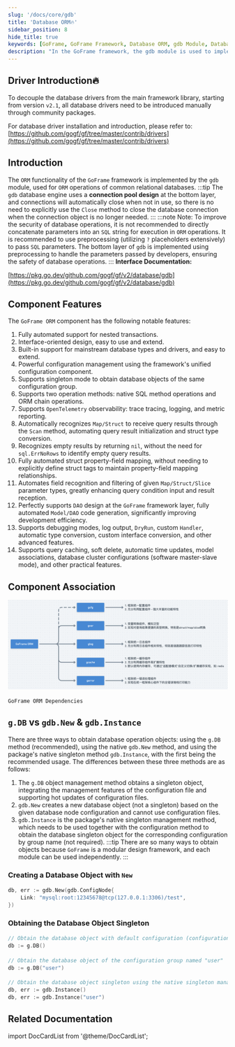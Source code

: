 ```yaml
---
slug: '/docs/core/gdb'
title: 'Database ORM🔥'
sidebar_position: 8
hide_title: true
keywords: [GoFrame, GoFrame Framework, Database ORM, gdb Module, Database Driver, Connection Pool, Preprocessing, Automation, Observability, DAO Design]
description: "In the GoFrame framework, the gdb module is used to implement ORM functionality for databases, emphasizing the design of connection pools, preprocessing SQL parameters, and automatic recognition of Map/Struct. The GoFrame ORM component supports nested transactions, interface-based design, is compatible with mainstream database drivers, and has strong configuration management and debugging features."
---
```


## Driver Introduction🔥

To decouple the database drivers from the main framework library, starting from version `v2.1`, all database drivers need to be introduced manually through community packages.

For database driver installation and introduction, please refer to: [https://github.com/gogf/gf/tree/master/contrib/drivers](https://github.com/gogf/gf/tree/master/contrib/drivers)

## Introduction

The `ORM` functionality of the `GoFrame` framework is implemented by the `gdb` module, used for `ORM` operations of common relational databases.
:::tip
The `gdb` database engine uses a **connection pool design** at the bottom layer, and connections will automatically close when not in use, so there is no need to explicitly use the `Close` method to close the database connection when the connection object is no longer needed.
:::
:::note
Note: To improve the security of database operations, it is not recommended to directly concatenate parameters into an `SQL` string for execution in `ORM` operations. It is recommended to use preprocessing (utilizing `?` placeholders extensively) to pass `SQL` parameters. The bottom layer of `gdb` is implemented using preprocessing to handle the parameters passed by developers, ensuring the safety of database operations.
:::
**Interface Documentation:**

[https://pkg.go.dev/github.com/gogf/gf/v2/database/gdb](https://pkg.go.dev/github.com/gogf/gf/v2/database/gdb)

## Component Features

The `GoFrame ORM` component has the following notable features:

1. Fully automated support for nested transactions.
2. Interface-oriented design, easy to use and extend.
3. Built-in support for mainstream database types and drivers, and easy to extend.
4. Powerful configuration management using the framework's unified configuration component.
5. Supports singleton mode to obtain database objects of the same configuration group.
6. Supports two operation methods: native SQL method operations and ORM chain operations.
7. Supports `OpenTelemetry` observability: trace tracing, logging, and metric reporting.
8. Automatically recognizes `Map/Struct` to receive query results through the `Scan` method, automating query result initialization and struct type conversion.
9. Recognizes empty results by returning `nil`, without the need for `sql.ErrNoRows` to identify empty query results.
10. Fully automated struct property-field mapping, without needing to explicitly define struct tags to maintain property-field mapping relationships.
11. Automates field recognition and filtering of given `Map/Struct/Slice` parameter types, greatly enhancing query condition input and result reception.
12. Perfectly supports `DAO` design at the `GoFrame` framework layer, fully automated `Model/DAO` code generation, significantly improving development efficiency.
13. Supports debugging modes, log output, `DryRun`, custom `Handler`, automatic type conversion, custom interface conversion, and other advanced features.
14. Supports query caching, soft delete, automatic time updates, model associations, database cluster configurations (software master-slave mode), and other practical features.

## Component Association

![](/markdown/cf10ab2ff4d4b341190d5e5a47692061.png)

`GoFrame ORM Dependencies`

## `g.DB` vs `gdb.New` & `gdb.Instance`

There are three ways to obtain database operation objects: using the `g.DB` method (recommended), using the native `gdb.New` method, and using the package's native singleton method `gdb.Instance`, with the first being the recommended usage. The differences between these three methods are as follows:

1. The `g.DB` object management method obtains a singleton object, integrating the management features of the configuration file and supporting hot updates of configuration files.
2. `gdb.New` creates a new database object (not a singleton) based on the given database node configuration and cannot use configuration files.
3. `gdb.Instance` is the package's native singleton management method, which needs to be used together with the configuration method to obtain the database singleton object for the corresponding configuration by group name (not required).
:::tip
There are so many ways to obtain objects because `GoFrame` is a modular design framework, and each module can be used independently.
:::
### Creating a Database Object with `New`

```go
db, err := gdb.New(gdb.ConfigNode{
    Link: "mysql:root:12345678@tcp(127.0.0.1:3306)/test",
})
```

### Obtaining the Database Object Singleton

```go
// Obtain the database object with default configuration (configuration name "default")
db := g.DB()

// Obtain the database object of the configuration group named "user"
db := g.DB("user")

// Obtain the database object singleton using the native singleton management method
db, err := gdb.Instance()
db, err := gdb.Instance("user")
```

## Related Documentation
import DocCardList from '@theme/DocCardList';

<DocCardList />